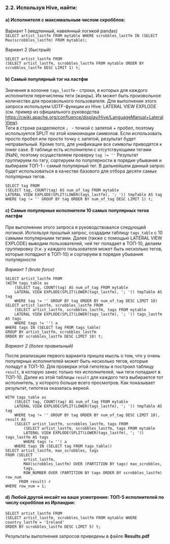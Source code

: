 ### 2.2. Используя Hive, найти:  

#### a) Исполнителя с максимальным числом скробблов:  

Вариант 1 (медленный, навеянный логикой pandas)  
`SELECT artist_lastfm FROM mytable WHERE scrobbles_lastfm IN (SELECT Max(scrobbles_lastfm) FROM mytable);`  

Вариант 2 (быстрый)  
```
SELECT artist_lastfm FROM
(SELECT artist_lastfm, scrobbles_lastfm FROM mytable ORDER BY scrobbles_lastfm DESC LIMIT 1) t;
```

#### b) Самый популярный тэг на ластфм  

Значения в колонке `tags_lastfm` - строки, в которых для каждого исполнителя перечислены теги (жанры). Их может быть произвольное
количество для произвольного пользователя.  Для выполнения этого запроса используем UDTF-функции из Hive: LATERAL VIEW EXPLODE
(см. пример из официального руководства https://cwiki.apache.org/confluence/display/Hive/LanguageManual+LateralView).  
Теги в строке разделяются `; ` - точкой c запятой + пробел, поэтому используется SPLIT по этой комюинации символов.
Если использовать просто пробел или просто точку с запятой, результат будет неправильный. Кроме того, для унификации
все символы приводятся к lower case. В таблице есть исполнители с отсутствующими тегами (NaN), поэтому осуществляем проверку `tag != ''`
Результат группируем по тэгу, сортируем по популярности в порядке убывания и выбираем ТОП-1 - самый популярный тег.
В дальнейшем данный запрос будет использоваться в качестве базового для отбора десяти самых популярных тегов.  
```
SELECT tag FROM 
(SELECT tag, COUNT(tag) AS num_of_tag FROM mytable 
LATERAL VIEW EXPLODE(SPLIT(LOWER(tags_lastfm), '; ')) tmpTable AS tag
WHERE tag != '' GROUP BY tag ORDER BY num_of_tag DESC LIMIT 1) t;
```

#### c) Самые популярные исполнители 10 самых популярных тегов ластфм  

При выполнении этого запроса я руководствовался следующей логикой. Используя прошлый запрос, создадим таблицу `tags_table` с 10 
самыми популярными тегами. Далее (также с помощью LATERAL VIEW EXPLODE) выводим пользователей, чей тег попадает в ТОП-10, делаем группировку
(т.к. у каждого пользователя может быть несколько тегов, которые попадают в ТОП-10) и сортируем в порядке убывания популярности  

*Вариант 1 (brute force)*  
```
SELECT artist_lastfm FROM 
(WITH tags_table as 
    (SELECT tag, COUNT(tag) AS num_of_tag FROM mytable 
    LATERAL VIEW EXPLODE(SPLIT(LOWER(tags_lastfm), '; ')) tmpTable AS tag
    WHERE tag != '' GROUP BY tag ORDER BY num_of_tag DESC LIMIT 10)
SELECT artist_lastfm, scrobbles_lastfm FROM  
    (SELECT artist_lastfm, scrobbles_lastfm, tags FROM mytable
    LATERAL VIEW EXPLODE(SPLIT(LOWER(tags_lastfm), '; ')) tags_lastfm AS tags 
    WHERE tags != '') a
WHERE tags IN (SELECT tag FROM tags_table)
GROUP BY artist_lastfm, scrobbles_lastfm
ORDER BY scrobbles_lastfm DESC LIMIT 10) t;
```

*Вариант 2 (более правильный)*  

После реализации первого варианта пришла мысль о том, что у очень популярных исполнителей может быть несколько тегов, которые попадут в ТОП-10.
Для проверки этой гипотезы я построил таблицу `result`, в которую занес только тех исполнителей, чьи теги попадают в ТОП-10.
Далее из этой таблицы `result` для каждого тега выбирается тот исполнитель, у которого больше всего просмотров. Как показывает результат, 
гипотеза оказалась верной.  

```
WITH tags_table as 
    (SELECT tag, COUNT(tag) AS num_of_tag FROM mytable 
    LATERAL VIEW EXPLODE(SPLIT(LOWER(tags_lastfm), '; ')) tmpTable AS tag
    WHERE tag != '' GROUP BY tag ORDER BY num_of_tag DESC LIMIT 10),
result AS
    (SELECT artist_lastfm, scrobbles_lastfm, tags FROM  
        (SELECT artist_lastfm, scrobbles_lastfm, tags FROM mytable
        LATERAL VIEW EXPLODE(SPLIT(LOWER(tags_lastfm), '; ')) tags_lastfm AS tags 
        WHERE tags != '') a
    WHERE tags IN (SELECT tag FROM tags_table))
SELECT artist_lastfm, max_scrobbles, tags
FROM (SELECT 
        artist_lastfm,
        MAX(scrobbles_lastfm) OVER (PARTITION BY tags) max_scrobbles,
        tags,
        ROW_NUMBER OVER (PARTITION BY tags ORDER BY scrobbles_lastfm) row_num
      FROM result) r
WHERE row_num = 1;
```

#### d) Любой другой инсайт на ваше усмотрение: ТОП-5 исполнителей по числу скробблов из Ирландии:

```
SELECT artist_lastfm FROM 
(SELECT artist_lastfm, scrobbles_lastfm FROM mytable WHERE country_lastfm = 'Ireland' 
ORDER BY scrobbles_lastfm DESC LIMIT 5) t;
```

Результаты выполнения запросов приведены в файле **Results.pdf**
